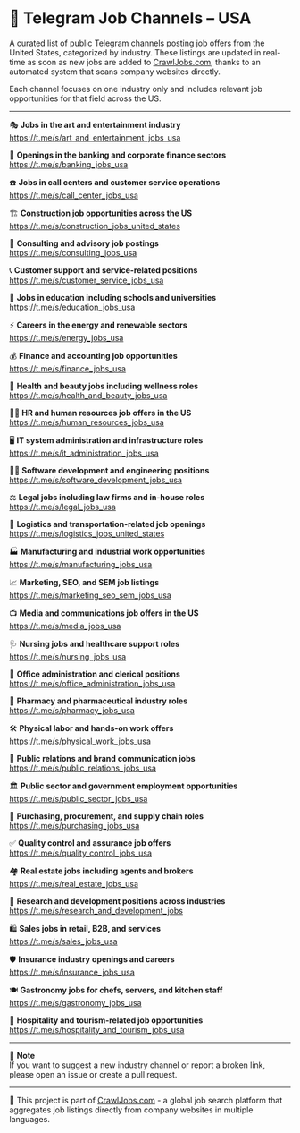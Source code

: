 # 📢 Telegram Job Channels – USA

A curated list of public Telegram channels posting job offers from the United States, categorized by industry. These listings are updated in real-time as soon as new jobs are added to [CrawlJobs.com](https://www.crawljobs.com), thanks to an automated system that scans company websites directly.

Each channel focuses on one industry only and includes relevant job opportunities for that field across the US.

---

🎭 **Jobs in the art and entertainment industry**  
https://t.me/s/art_and_entertainment_jobs_usa

🏦 **Openings in the banking and corporate finance sectors**  
https://t.me/s/banking_jobs_usa

☎️ **Jobs in call centers and customer service operations**  
https://t.me/s/call_center_jobs_usa

🏗️ **Construction job opportunities across the US**  
https://t.me/s/construction_jobs_united_states

🧠 **Consulting and advisory job postings**  
https://t.me/s/consulting_jobs_usa

📞 **Customer support and service-related positions**  
https://t.me/s/customer_service_jobs_usa

🏫 **Jobs in education including schools and universities**  
https://t.me/s/education_jobs_usa

⚡ **Careers in the energy and renewable sectors**  
https://t.me/s/energy_jobs_usa

💰 **Finance and accounting job opportunities**  
https://t.me/s/finance_jobs_usa

💄 **Health and beauty jobs including wellness roles**  
https://t.me/s/health_and_beauty_jobs_usa

🧑‍💼 **HR and human resources job offers in the US**  
https://t.me/s/human_resources_jobs_usa

🖥️ **IT system administration and infrastructure roles**  
https://t.me/s/it_administration_jobs_usa

👨‍💻 **Software development and engineering positions**  
https://t.me/s/software_development_jobs_usa

⚖️ **Legal jobs including law firms and in-house roles**  
https://t.me/s/legal_jobs_usa

🚛 **Logistics and transportation-related job openings**  
https://t.me/s/logistics_jobs_united_states

🏭 **Manufacturing and industrial work opportunities**  
https://t.me/s/manufacturing_jobs_usa

📈 **Marketing, SEO, and SEM job listings**  
https://t.me/s/marketing_seo_sem_jobs_usa

📺 **Media and communications job offers in the US**  
https://t.me/s/media_jobs_usa

🩺 **Nursing jobs and healthcare support roles**  
https://t.me/s/nursing_jobs_usa

📂 **Office administration and clerical positions**  
https://t.me/s/office_administration_jobs_usa

💊 **Pharmacy and pharmaceutical industry roles**  
https://t.me/s/pharmacy_jobs_usa

🛠️ **Physical labor and hands-on work offers**  
https://t.me/s/physical_work_jobs_usa

📣 **Public relations and brand communication jobs**  
https://t.me/s/public_relations_jobs_usa

🏛️ **Public sector and government employment opportunities**  
https://t.me/s/public_sector_jobs_usa

🛒 **Purchasing, procurement, and supply chain roles**  
https://t.me/s/purchasing_jobs_usa

✅ **Quality control and assurance job offers**  
https://t.me/s/quality_control_jobs_usa

🏘️ **Real estate jobs including agents and brokers**  
https://t.me/s/real_estate_jobs_usa

🔬 **Research and development positions across industries**  
https://t.me/s/research_and_development_jobs

🛍️ **Sales jobs in retail, B2B, and services**  
https://t.me/s/sales_jobs_usa

🛡️ **Insurance industry openings and careers**  
https://t.me/s/insurance_jobs_usa

🍽️ **Gastronomy jobs for chefs, servers, and kitchen staff**  
https://t.me/s/gastronomy_jobs_usa

🏨 **Hospitality and tourism-related job opportunities**  
https://t.me/s/hospitality_and_tourism_jobs_usa

---

📌 **Note**  
If you want to suggest a new industry channel or report a broken link, please open an issue or create a pull request.

---

📄 This project is part of [CrawlJobs.com](https://www.crawljobs.com) - a global job search platform that aggregates job listings directly from company websites in multiple languages.
